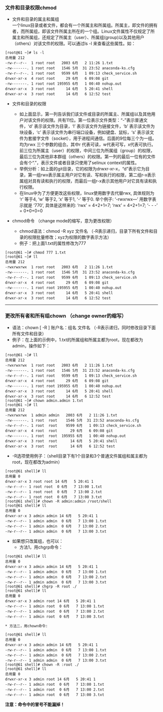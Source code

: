 ### 文件和目录权限chmod  
* 文件和目录的属主和属组  
一个linux目录或者文件，都会有一个所属主和所属组。所属主，即文件的拥有者，而所属组，即该文件所属主所在的一个组。Linux文件属性不仅规定了所属主和所属组，还规定了所属主（user）、所属组(group)以及其他用户（others）对该文件的权限。可以通过ls -l 来查看这些属性。如：  
```
[root@61 ~]# ls -l
总用量 212
-rw-r--r--  1 root root   2003 6月   2 11:26 1.txt
-rw-------. 1 root root   1546 5月  31 23:52 anaconda-ks.cfg
-rw-r--r--. 1 root root   9599 6月   1 09:13 check_service.sh
drwxr-xr-x  4 root root     29 6月   6 09:08 git
-rw-------. 1 root root 195955 6月   1 00:40 nohup.out
drwxr-xr-x  3 root root     14 6月   5 20:41 shell
drwxr-xr-x  3 root root     14 6月   6 12:52 test
```  
* 文件和目录的权限  
	* 如上面显示，第一列告诉我们该文件或目录的所属主、所属组以及其他用户对该文件的权限。共有11位。第一位表示文件类型：“-”表示普通文件，‘d’ 表示该文件为目录，‘l’ 表示该文件为链接文件，‘b’ 表示该文件为块设备，‘c’ 表示该文件为串行端口设备，例如键盘、鼠标，‘s’ 表示该文件为套接字文件（socket），用于进程间通信。后面的9位每三个为一组。均为rwx 三个参数的组合。其中r 代表可读，w代表可写，x代表可执行。前三位为所属主（user）的权限，中间三位为所属组（group）的权限，最后三位为其他非本群组（others）的权限。第一列的最后一位有的文件会有个“.”，表示文件或者目录只使用了selinux context的属性。  
	* 举例分析：如上面的git目录，它的权限为drwxr-xr-x，“d”表示它为目录，第一组rwx表示属主用户对它有读、写和执行的权限，第二组r-x表示属组对具有读和执行的权限，而最后一组r-x表示其他用户对它具有读和执行权限。
	* 在linux中为了方便更改这些权限，linux使用数字去代替rwx, 具体规则为 ‘r’ 等于4, ‘w’ 等于2, ‘x’ 等于1, ‘-‘ 等于0. 举个例子: ‘-rwxrwx—’ 用数字表示就是 ‘770’, 具体是这样来的: ‘rwx’ = 4+2+1=7; ‘rwx’ = 4+2+1=7; ‘- - -’ = 0+0+0=0  

* chmod命令 （change mode的缩写，意为更改权限） 

	* chmod语法：chmod -R xyz 文件名    （-R表示递归，目录下所有文件和目录的权限批量修改；xyz为权限的数字表示方法）  
	* 例子：把上面1.txt的属性修改为777  
```
[root@61 ~]# chmod 777 1.txt
[root@61 ~]# ll
总用量 212
-rwxrwxrwx  1 root root   2003 6月   2 11:26 1.txt
-rw-------. 1 root root   1546 5月  31 23:52 anaconda-ks.cfg
-rw-r--r--. 1 root root   9599 6月   1 09:13 check_service.sh
drwxr-xr-x  4 root root     29 6月   6 09:08 git
-rw-------. 1 root root 195955 6月   1 00:40 nohup.out
drwxr-xr-x  3 root root     14 6月   5 20:41 shell
drwxr-xr-x  3 root root     14 6月   6 12:52 test  
```  
----------------------------------------------------------------------
### 更改所有者和所有组chown （change owner的缩写）
* 语法：chown [ -R ] 账户名：组名 文件名 （-R表示递归，同时修改目录下面所有文件和目录）  
* 例子：在上面的示例中，1.txt的所属组和所属主都为root，现在都改为admin，操作如下：    
```  
[root@61 ~]# ll
总用量 212
-rwxrwxrwx  1 root root   2003 6月   2 11:26 1.txt
-rw-------. 1 root root   1546 5月  31 23:52 anaconda-ks.cfg
-rw-r--r--. 1 root root   9599 6月   1 09:13 check_service.sh
drwxr-xr-x  4 root root     29 6月   6 09:08 git
-rw-------. 1 root root 195955 6月   1 00:40 nohup.out
drwxr-xr-x  3 root root     14 6月   5 20:41 shell
drwxr-xr-x  3 root root     14 6月   6 12:52 test
[root@61 ~]# chown admin.admin 1.txt
[root@61 ~]# ll
总用量 212
-rwxrwxrwx  1 admin admin   2003 6月   2 11:26 1.txt
-rw-------. 1 root  root    1546 5月  31 23:52 anaconda-ks.cfg
-rw-r--r--. 1 root  root    9599 6月   1 09:13 check_service.sh
drwxr-xr-x  4 root  root      29 6月   6 09:08 git
-rw-------. 1 root  root  195955 6月   1 00:40 nohup.out
drwxr-xr-x  3 root  root      14 6月   5 20:41 shell
drwxr-xr-x  3 root  root      14 6月   6 12:52 test  
```  

* -R选项使用例子：（shell目录下有1个目录和3个普通文件属组和属主都为root，现在都改为admin）  
```
[root@61 shell]# ll
总用量 0
drwxr-xr-x 3 root root 14 6月   5 20:41 1
-rw-r--r-- 1 root root  0 6月   7 13:00 1.txt
-rw-r--r-- 1 root root  0 6月   7 13:00 2.txt
-rw-r--r-- 1 root root  0 6月   7 13:00 3.txt
[root@61 shell]# chown -R admin:admin /root/shell
[root@61 shell]# ll
总用量 0
drwxr-xr-x 3 admin admin 14 6月   5 20:41 1
-rw-r--r-- 1 admin admin  0 6月   7 13:00 1.txt
-rw-r--r-- 1 admin admin  0 6月   7 13:00 2.txt
-rw-r--r-- 1 admin admin  0 6月   7 13:00 3.txt
```  
* 如果想只改属组，也可以：  
	* 方法1，用chgrp命令：  
```shell
[root@61 shell]# ll
总用量 0
drwxr-xr-x 3 admin admin 14 6月   5 20:41 1
-rw-r--r-- 1 admin admin  0 6月   7 13:00 1.txt
-rw-r--r-- 1 admin admin  0 6月   7 13:00 2.txt
-rw-r--r-- 1 admin admin  0 6月   7 13:00 3.txt
[root@61 shell]# chgrp -R root ./
[root@61 shell]# ll
总用量 0
drwxr-xr-x 3 admin root 14 6月   5 20:41 1
-rw-r--r-- 1 admin root  0 6月   7 13:00 1.txt
-rw-r--r-- 1 admin root  0 6月   7 13:00 2.txt
-rw-r--r-- 1 admin root  0 6月   7 13:00 3.txt
```
	* 方法二，用chown命令:      
```shell
[root@61 shell]# ll
总用量 0
drwxr-xr-x 3 admin admin 14 6月   5 20:41 1
-rw-r--r-- 1 admin admin  0 6月   7 13:00 1.txt
-rw-r--r-- 1 admin admin  0 6月   7 13:00 2.txt
-rw-r--r-- 1 admin admin  0 6月   7 13:00 3.txt
[root@61 shell]# chown -R :root ./
[root@61 shell]# ll
总用量 0
drwxr-xr-x 3 admin root 14 6月   5 20:41 1
-rw-r--r-- 1 admin root  0 6月   7 13:00 1.txt
-rw-r--r-- 1 admin root  0 6月   7 13:00 2.txt
-rw-r--r-- 1 admin root  0 6月   7 13:00 3.txt
```  
**注意：命令中的冒号不能漏掉！**  



 



